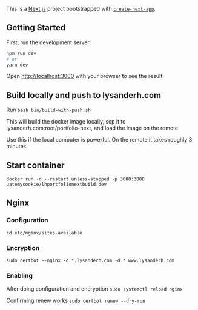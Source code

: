 This is a [Next.js](https://nextjs.org/) project bootstrapped with [`create-next-app`](https://github.com/vercel/next.js/tree/canary/packages/create-next-app).

## Getting Started

First, run the development server:

```bash
npm run dev
# or
yarn dev
```

Open [http://localhost:3000](http://localhost:3000) with your browser to see the result.

## Build locally and push to lysanderh.com
Run `bash bin/build-with-push.sh`

This will build the docker image locally, scp it to lysanderh.com:root/portfolio-next, and load the image on the remote

Use this if the local computer is powerful. On the remote it takes roughly 3 minutes.

## Start container
`docker run -d --restart unless-stopped -p 3000:3000 uatemycookie/lhportfolionextbuild:dev`

## Nginx
### Configuration
`cd etc/nginx/sites-available`

### Encryption
`sudo certbot --nginx -d *.lysanderh.com -d *.www.lysanderh.com`

### Enabling
After doing configuration and encryption
`sudo systemctl reload nginx`

Confirming renew works
`sudo certbot renew --dry-run`